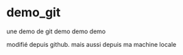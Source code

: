 # demo_git
une demo de git
demo demo demo

modifié depuis github.
mais aussi depuis ma machine locale